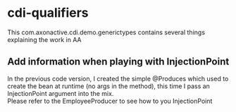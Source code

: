 # cdi-qualifiers
This com.axonactive.cdi.demo.generictypes contains several things explaining the work in AA
## Add information when playing with InjectionPoint
In the previous code version, I created the simple @Produces which used to create the bean at runtime (no args in the method), this time I pass an InjectionPoint argument into the mix.  
Please refer to the EmployeeProducer to see how to you InjectionPoint

